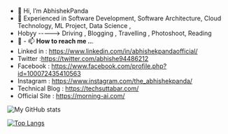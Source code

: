- 👋 Hi, I’m AbhishekPanda
- 👀 Experienced in Software Development, Software Architecture, Cloud Technology, ML Project, Data Science , 
- Hobyy -----> Driving , Blogging , Travelling , Photoshoot, Reading
- 🌱 
            - 📫 **How to reach me ..**. 
-   Linked in : https://www.linkedin.com/in/abhishekpandaofficial/
-   Twitter :https://twitter.com/abhishe94486212
-   Facebook : https://www.facebook.com/profile.php?id=100072435410563
-   Instagram : https://www.instagram.com/the_abhishekpanda/
-   Technical Blog : https://techsuttabar.com/
-   Official Site : https://morning-ai.com/

![My GitHub stats](https://github-readme-stats.vercel.app/api?username=abhishekpandaOfficial&show_icons=true&theme=dark)

[![Top Langs](https://github-readme-stats.vercel.app/api/top-langs/?username=abhishekpandaOfficial&theme=dark)](https://github.com/abhishekpandaOfficial/github-readme-stats)
